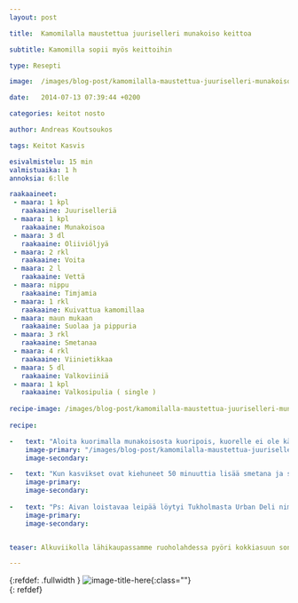 ```yaml
---
layout: post

title:	Kamomilalla maustettua juuriselleri munakoiso keittoa

subtitle: Kamomilla sopii myös keittoihin

type: Resepti

image:	/images/blog-post/kamomilalla-maustettua-juuriselleri-munakoiso-keittoa/header-bg/juuriselleri-munakoiso-keitto-2.jpg

date:	2014-07-13 07:39:44 +0200

categories: keitot nosto

author: Andreas Koutsoukos

tags: Keitot Kasvis

esivalmistelu: 15 min
valmistuaika: 1 h
annoksia: 6:lle

raakaaineet:
 - maara: 1 kpl	
   raakaaine: Juuriselleriä
 - maara: 1 kpl	
   raakaaine: Munakoisoa
 - maara: 3 dl	
   raakaaine: Oliiviöljyä
 - maara: 2 rkl	
   raakaaine: Voita
 - maara: 2 l	
   raakaaine: Vettä
 - maara: nippu	
   raakaaine: Timjamia
 - maara: 1 rkl	
   raakaaine: Kuivattua kamomillaa
 - maara: maun mukaan	
   raakaaine: Suolaa ja pippuria
 - maara: 3 rkl	
   raakaaine: Smetanaa
 - maara: 4 rkl	
   raakaaine: Viinietikkaa
 - maara: 5 dl	
   raakaaine: Valkoviiniä
 - maara: 1 kpl	
   raakaaine: Valkosipulia ( single )
   
recipe-image: /images/blog-post/kamomilalla-maustettua-juuriselleri-munakoiso-keittoa/header-bg/juuriselleri-munakoiso-keitto-1.jpg 
   
recipe:

-   text: "Aloita kuorimalla munakoisosta kuoripois, kuorelle ei ole käyttöä tässä reseptissä. Leikkaa kuoritusta munakoisosta isoja kuutioita. Seuraavaksi kuori juuriselleri ja pilko se myös kuutioksi. Lisää kattilaan oliiviöljyä ja voi ja kuulota hienonnettu valkosipuli sekä kuutiot. Anna kuulottua hetken ja sekoita samalla. Keitä vedenkeittimessä vesi sillä aikaan kun kasvikset kuulottuu. Lisää kattilaan tämän jälkeen valkoviinietikka sekä valkoviini. Anna alkoholin haihtua ja lisää esikeitetty vesi kattilaan. Pilko timjami hienoksi sekä murskaa kuivattu kamomilla morttelissa. Lisää yritit kattilaan. Voi tässä vaiheessa lisää suolaa keittoon."
    image-primary: "/images/blog-post/kamomilalla-maustettua-juuriselleri-munakoiso-keittoa/header-bg/juuriselleri-munakoiso-keitto-2.jpg"
    image-secondary: 

-   text: "Kun kasvikset ovat kiehuneet 50 minuuttia lisää smetana ja soseuta kasvikset tehosekoittimella. Mausta lopuksi keitto pippurilla ja tarkista suola. Tarjoa keitto näkkileivän sekä yrittiöljyn kera. Toivottavasti kokeilet tätä versiota, kamomilla sopii hyvin juurisellerin kanssa yhteen."
    image-primary: 
    image-secondary: 
    
-   text: "Ps: Aivan loistavaa leipää löytyi Tukholmasta Urban Deli nimiestä ruokakaupasta. Lue lisää Tukholman ja Oslon reisusta pian."
    image-primary: 
    image-secondary:


teaser: Alkuviikolla lähikaupassamme ruoholahdessa pyöri kokkiasuun sonnistautuneita nuoria naisia ja miehiä. Heillä oli kangaskassit jossa tutuksi Facebookista jo tulleen logon tunnistin. Otin heiltä tarjoaman flaijerin käteen ja tutustuin sen sisältöön menessäni kaupansisälle. Lihaosastoa lähestyäni alkoikin tuote-esittely tuoksut voimistua. Heillä oli maistelussa tuotteita, mutta kiireevuoksi en kerennyt käydä maistelemassa. Tänään tosin ostin herätteenä brändin paketin, jota lähdin kokeilemaan.   

---
```


<section>
<p>

</p>
</section>

{:refdef: .fullwidth }
![image-title-here](/images/blog-post/.jpg){:class=""}	
{: refdef}
